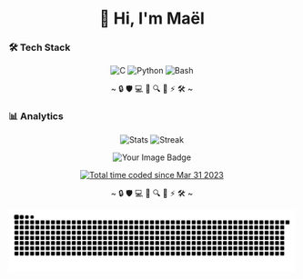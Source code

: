 <h1 align="center">
  👋 Hi, I'm Maël
</h1>


### 🛠 Tech Stack

<p align="center">
  <!-- Langages -->
  <img src="https://img.shields.io/badge/C-A8B9CC?style=flat-square&logo=c&logoColor=black" alt="C">
  <img src="https://img.shields.io/badge/Python-FFD43B?style=flat-square&logo=python&logoColor=blue" alt="Python">
  <img src="https://img.shields.io/badge/Shell_Script-121011?style=flat-square&logo=gnu-bash&logoColor=white" alt="Bash">
</p>

<p align="center">
  ~ 🔒 🛡️ 💻 🐍 🔍 🧩 ⚡ 🛠️ ~
</p>

### 📊 Analytics

<p align="center">
  <img src="https://github-readme-stats.vercel.app/api?username=maelemiel&show_icons=true&theme=radical&count_private=true&include_all_commits=true" alt="Stats"> 
  
  <img src="https://github-readme-streak-stats.herokuapp.com/?user=maelemiel&theme=dark" alt="Streak">
</p>
<p align="center">
  <img src="https://tryhackme-badges.s3.amazonaws.com/maelemiel.png" alt="Your Image Badge" />
</p>
<p align="center">
    <a href="https://wakatime.com/@fe5f1437-0451-4212-a9e3-fb93b8dc106b"><img src="https://wakatime.com/badge/user/fe5f1437-0451-4212-a9e3-fb93b8dc106b.svg" alt="Total time coded since Mar 31 2023" />      </a>
</p>

<p align="center">
  ~ 🔒 🛡️ 💻 🐍 🔍 🧩 ⚡ 🛠️ ~
</p>


<picture>
  <source media="(prefers-color-scheme: dark)" srcset="https://raw.githubusercontent.com/maelemiel/maelemiel/output/github-snake-dark.svg" />
  <source media="(prefers-color-scheme: light)" srcset="https://raw.githubusercontent.com/maelemiel/maelemiel/output/github-snake.svg" />
  <img alt="github-snake" src="https://raw.githubusercontent.com/maelemiel/maelemiel/output/github-snake.svg" />
</picture>
